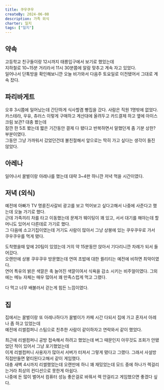 ```yaml
---
title: 쿠우쿠우
createBy: 2024-06-08
description: 가족 외식
charter: 일지
tags: ["일지"]
---
```


## 약속

고등학교 친구들이랑 12시까지 태릉입구에서 보기로 했었는데  
지하철로 10~15분 거리라서 11시 30분쯤에 알람 맞추고 계속 자고 있었다.  
일어나서 단톡방을 확인해보니깐 오늘 비가와서 다음주 토요일로 이전됐어서 그대로 계속 잤다.

## 파리바게트

오후 3시쯤에 일어났는데 간단하게 식사할겸 빵집을 갔다. 사람은 직원 1명밖에 없었다.
카스테라, 우유, 츄러스 이렇게 구매하고 계산대에 올려두고 카드결제 하고 옆에 아이스크림 보관? 대충 봤는데  
잠깐 한 5초 봤는데 짧은 기간동안 결제 다 됐다고 반복하면서 말했던게 좀 기분 상한? 부분이였다.  
그동안 그냥 가까워서 갔었던건데 불친절해서 앞으로는 딱히 가고 싶다는 생각이 들진 않았다.

## 아레나

일어나서 꿀벌이랑 아레나를 했는데 대략 3~4판 하니깐 저녁 먹을 시간이였다.

## 저녁 (외식)

예전에 아빠가 TV 명륜진사갈비 광고를 보고 먹어보고 싶다고해서 나중에 사준다고 했는데 오늘 가기로 했다.  
근데 가족끼리 차를 타고 이동했는데 문제가 웨이팅이 꽤 있고, 서서 대기를 해야는데 할머니도 있어서 다른데로 가기로 했다.  
그 다음에 소고기집이였는데 거기도 사람이 많아서 그냥 상봉에 있는 쿠우쿠우로 가서 쿠우쿠우를 먹게 됐다.

도착했을때 앞에 20팀이 있었는데 거의 약 15분동안 앉아서 기다리니깐 차례가 되서 들어갔다.  
오랜만에 상봉 쿠우쿠우 방문했는데 연여 초밥에 대한 퀼리티는 예전에 비하면 최악이였다.  
연어 특유의 밝은 색깔은 축 늘어진 색깔이여서 식욕을 감소 시키는 비주얼이였다.
그외에는 메뉴 자체는 매우 많아서 꽤 만족스럽게 먹고 그랬다.

다 먹고 너무 배불러서 걷는게 힘든 느낌이였다.

## 집

집에서는 꿀벌이랑 또 아레나하다가 꿀벌이가 카페 시간 다되서 집에 가고 혼자서 아레나 좀 하고 있었는데  
예전에 리썰컴퍼니 스팀으로 친추한 사람이 같이하자고 연락와서 같이 했었다.

최근에 리썰컴퍼니 공방 접속해서 하려고 했었는데 버그 때문인지 아무것도 조회가 안됐었던 적이 있어서 그냥 포기했었는데  
이게 리썰컴퍼니 사용자가 많아서 서버가 터져서 그렇게 됐다고 그랬다. 그래서 사설방 직접만들면 멑티된다고해서 같이 게임했다.  
대충 새벽 4시까지 리썰했었는데 오랜만에 하니 꽤 재밌었는데 모드 중에 하나가 렉걸리는거라 최상의 컨디션으로 못한게 아쉽다.  
나중에 돈 많이 벌어서 컴퓨터 성능 좋은걸로 바꿔서 렉 안걸리고 게임했으면 좋겠다 싶다.
